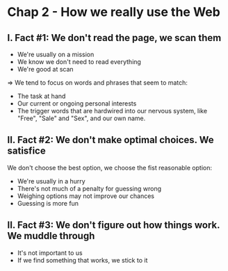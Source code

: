 # Chap 2 - How we really use the Web

## I. Fact #1: We don't read the page, we scan them

- We're usually on a mission
- We know we don't need to read everything
- We're good at scan

=> We tend to focus on words and phrases that seem to match:

- The task at hand
- Our current or ongoing personal interests
- The trigger words that are hardwired into our nervous system, like "Free", "Sale" and "Sex", and our own name.

## II. Fact #2: We don't make optimal choices. We satisfice

We don't choose the best option, we choose the fist reasonable option:

- We're usually in a hurry
- There's not much of a penalty for guessing wrong
- Weighing options may not improve our chances
- Guessing is more fun

## II. Fact #3: We don't figure out how things work. We muddle through

- It's not important to us
- If we find something that works, we stick to it
